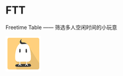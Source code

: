 # FTT
Freetime Table
   —— 筛选多人空闲时间的小玩意

![image](https://github.com/moiling/FTT/blob/master/FreeTimetableTest/app/src/main/res/mipmap-xhdpi/logo.png?raw=true)
